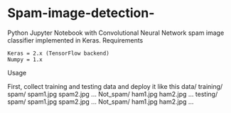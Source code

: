 # Spam-image-detection-
Python Jupyter Notebook with Convolutional Neural Network spam image classifier implemented in Keras.
Requirements

    Keras = 2.x (TensorFlow backend)
    Numpy = 1.x
    
Usage

First, collect training and testing data and deploy it like this
data/
	training/
		spam/
			spam1.jpg
			spam2.jpg
			...
		Not_spam/
			ham1.jpg
			ham2.jpg
			...
	testing/
		spam/
			spam1.jpg
			spam2.jpg
			...
		Not_spam/
			ham1.jpg
			ham2.jpg
			...
